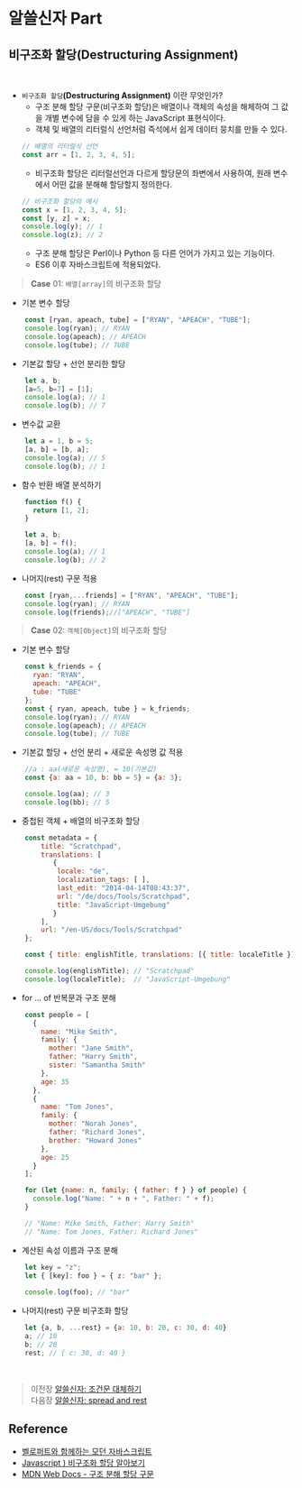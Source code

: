 # 알쓸신자 Part

## 비구조화 할당(Destructuring Assignment)
<br/>

- `비구조화 할당`__(Destructuring Assignment)__ 이란 무엇인가?
    - 구조 분해 할당 구문(비구조화 할당)은 배열이나 객체의 속성을 해체하여 그 값을 개별 변수에 담을 수 있게 하는 JavaScript     표현식이다.
    - 객체 및 배열의 리터럴식 선언처럼 즉석에서 쉽게 데이터 뭉치를 만들 수 있다.
    ```javascript
    // 배열의 리터럴식 선언
    const arr = [1, 2, 3, 4, 5];
    ```
    - 비구조화 할당은 리터럴선언과 다르게 할당문의 좌변에서 사용하여, 원래 변수에서 어떤 값을 분해해 할당할지 정의한다.
    ```javascript
    // 비구조화 할당의 예시
    const x = [1, 2, 3, 4, 5];
    const [y, z] = x;
    console.log(y); // 1
    console.log(z); // 2
    ```
    - 구조 분해 할당은 Perl이나 Python 등 다른 언어가 가지고 있는 기능이다.
    - ES6 이후 자바스크립트에 적용되었다.

>   __Case__ 01: `배열[array]`의 비구조화 할당
- 기본 변수 할당
```javascript
    const [ryan, apeach, tube] = ["RYAN", "APEACH", "TUBE"];
    console.log(ryan); // RYAN
    console.log(apeach); // APEACH
    console.log(tube); // TUBE
```

- 기본값 할당 + 선언 분리한 할당
```javascript
    let a, b;
    [a=5, b=7] = [1];
    console.log(a); // 1
    console.log(b); // 7
```

- 변수값 교환
```javascript
    let a = 1, b = 5;
    [a, b] = [b, a];
    console.log(a); // 5
    console.log(b); // 1
```

- 함수 반환 배열 분석하기
```javascript
    function f() {
      return [1, 2];
    }

    let a, b;
    [a, b] = f();
    console.log(a); // 1
    console.log(b); // 2
```

- 나머지(rest) 구문 적용
```javascript
    const [ryan,...friends] = ["RYAN", "APEACH", "TUBE"];
    console.log(ryan); // RYAN
    console.log(friends);//["APEACH", "TUBE"]
```

>   __Case__ 02: `객체[Object]`의 비구조화 할당
- 기본 변수 할당
```javascript
    const k_friends = {
      ryan: "RYAN",
      apeach: "APEACH",
      tube: "TUBE"
    };
    const { ryan, apeach, tube } = k_friends;
    console.log(ryan); // RYAN
    console.log(apeach); // APEACH
    console.log(tube); // TUBE
```

- 기본값 할당 + 선언 분리 + 새로운 속성명 값 적용
```javascript
    //a : aa(새로운 속성명), = 10(기본값)
    const {a: aa = 10, b: bb = 5} = {a: 3};

    console.log(aa); // 3
    console.log(bb); // 5
```

- 중첩된 객체 + 배열의 비구조화 할당
```javascript
    const metadata = {
        title: "Scratchpad",
        translations: [
           {
            locale: "de",
            localization_tags: [ ],
            last_edit: "2014-04-14T08:43:37",
            url: "/de/docs/Tools/Scratchpad",
            title: "JavaScript-Umgebung"
           }
        ],
        url: "/en-US/docs/Tools/Scratchpad"
    };

    const { title: englishTitle, translations: [{ title: localeTitle }] } = metadata;

    console.log(englishTitle); // "Scratchpad"
    console.log(localeTitle);  // "JavaScript-Umgebung"
```

- for ... of 반복문과 구조 분해
```javascript
    const people = [
      {
        name: "Mike Smith",
        family: {
          mother: "Jane Smith",
          father: "Harry Smith",
          sister: "Samantha Smith"
        },
        age: 35
      },
      {
        name: "Tom Jones",
        family: {
          mother: "Norah Jones",
          father: "Richard Jones",
          brother: "Howard Jones"
        },
        age: 25
      }
    ];

    for (let {name: n, family: { father: f } } of people) {
      console.log("Name: " + n + ", Father: " + f);
    }

    // "Name: Mike Smith, Father: Harry Smith"
    // "Name: Tom Jones, Father: Richard Jones"
```

- 계산된 속성 이름과 구조 분해
```javascript
    let key = "z";
    let { [key]: foo } = { z: "bar" };
    
    console.log(foo); // "bar"
```

- 나머지(rest) 구문 비구조화 할당
```javascript
    let {a, b, ...rest} = {a: 10, b: 20, c: 30, d: 40}
    a; // 10 
    b; // 20 
    rest; // { c: 30, d: 40 }
```
</br>

>   이전장 [알쓸신자: 조건문 대체하기](https://github.com/ss-won/Javascript/blob/master/ASSJ/assj6.md)<br/>
>   다음장 [알쓸신자: spread and rest](https://github.com/ss-won/Javascript/blob/master/ASSJ/assj8.md)

## Reference
- [벨로퍼트와 함께하는 모던 자바스크립트](https://learnjs.vlpt.us/)
- [Javascript ) 비구조화 할당 알아보기](https://velog.io/@public_danuel/destructuring-assignment)
- [MDN Web Docs - 구조 분해 할당 구문](https://developer.mozilla.org/ko/docs/Web/JavaScript/Reference/Operators/Destructuring_assignment)
